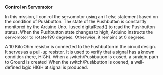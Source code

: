 **Control on Servomotor**


In this mission, I control the servomotor using an if else statement based on the condition of Pushbutton. The state of the Pushbutton is constantly monitored by the Arduino Uno. I used digitalRead() to read the Pushbutton status. When the Pushbutton state changes to high, Arduino instructs the servomotor to rotate 180 degrees. Otherwise, it remains at 0 degrees.

A 10 Kilo Ohm resistor is connected to the Pushbutton in the circuit design. It serves as a pull-up resistor. It is used to verify that a signal has a known condition (here, HIGH). When a switch/Pushbutton is closed, a straight path to Ground is created. When the switch/Pushbutton is opened, a well-defined logic HIGH at signal is produced.
